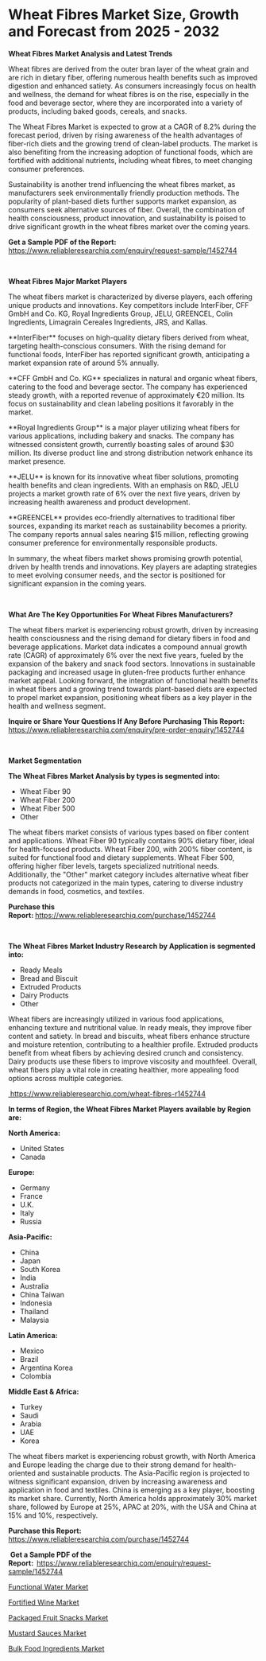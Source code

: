 <p><h1>Wheat Fibres Market Size, Growth and Forecast from 2025 - 2032</h1></p><p><strong>Wheat Fibres Market Analysis and Latest Trends</strong></p>
<p><p>Wheat fibres are derived from the outer bran layer of the wheat grain and are rich in dietary fiber, offering numerous health benefits such as improved digestion and enhanced satiety. As consumers increasingly focus on health and wellness, the demand for wheat fibres is on the rise, especially in the food and beverage sector, where they are incorporated into a variety of products, including baked goods, cereals, and snacks.</p><p>The Wheat Fibres Market is expected to grow at a CAGR of 8.2% during the forecast period, driven by rising awareness of the health advantages of fiber-rich diets and the growing trend of clean-label products. The market is also benefiting from the increasing adoption of functional foods, which are fortified with additional nutrients, including wheat fibres, to meet changing consumer preferences.</p><p>Sustainability is another trend influencing the wheat fibres market, as manufacturers seek environmentally friendly production methods. The popularity of plant-based diets further supports market expansion, as consumers seek alternative sources of fiber. Overall, the combination of health consciousness, product innovation, and sustainability is poised to drive significant growth in the wheat fibres market over the coming years.</p></p>
<p><strong>Get a Sample PDF of the Report:&nbsp;</strong> <a href="https://www.reliableresearchiq.com/enquiry/request-sample/1452744?utm_campaign=1837&utm_medium=2&utm_source=Github&utm_content=ia&utm_term=07042025&utm_id=wheat-fibres">https://www.reliableresearchiq.com/enquiry/request-sample/1452744</a></p>
<p>&nbsp;</p>
<p><strong>Wheat Fibres Major Market Players</strong></p>
<p><p>The wheat fibers market is characterized by diverse players, each offering unique products and innovations. Key competitors include InterFiber, CFF GmbH and Co. KG, Royal Ingredients Group, JELU, GREENCEL, Colin Ingredients, Limagrain Cereales Ingredients, JRS, and Kallas.</p><p>**InterFiber** focuses on high-quality dietary fibers derived from wheat, targeting health-conscious consumers. With the rising demand for functional foods, InterFiber has reported significant growth, anticipating a market expansion rate of around 5% annually.</p><p>**CFF GmbH and Co. KG** specializes in natural and organic wheat fibers, catering to the food and beverage sector. The company has experienced steady growth, with a reported revenue of approximately €20 million. Its focus on sustainability and clean labeling positions it favorably in the market.</p><p>**Royal Ingredients Group** is a major player utilizing wheat fibers for various applications, including bakery and snacks. The company has witnessed consistent growth, currently boasting sales of around $30 million. Its diverse product line and strong distribution network enhance its market presence.</p><p>**JELU** is known for its innovative wheat fiber solutions, promoting health benefits and clean ingredients. With an emphasis on R&D, JELU projects a market growth rate of 6% over the next five years, driven by increasing health awareness and product development.</p><p>**GREENCEL** provides eco-friendly alternatives to traditional fiber sources, expanding its market reach as sustainability becomes a priority. The company reports annual sales nearing $15 million, reflecting growing consumer preference for environmentally responsible products.</p><p>In summary, the wheat fibers market shows promising growth potential, driven by health trends and innovations. Key players are adapting strategies to meet evolving consumer needs, and the sector is positioned for significant expansion in the coming years.</p></p>
<p>&nbsp;</p>
<p><strong>What Are The Key Opportunities For Wheat Fibres Manufacturers?</strong></p>
<p><p>The wheat fibers market is experiencing robust growth, driven by increasing health consciousness and the rising demand for dietary fibers in food and beverage applications. Market data indicates a compound annual growth rate (CAGR) of approximately 6% over the next five years, fueled by the expansion of the bakery and snack food sectors. Innovations in sustainable packaging and increased usage in gluten-free products further enhance market appeal. Looking forward, the integration of functional health benefits in wheat fibers and a growing trend towards plant-based diets are expected to propel market expansion, positioning wheat fibers as a key player in the health and wellness segment.</p></p>
<p><strong>Inquire or Share Your Questions If Any Before Purchasing This Report:</strong> <a href="https://www.reliableresearchiq.com/enquiry/pre-order-enquiry/1452744?utm_campaign=1837&utm_medium=2&utm_source=Github&utm_content=ia&utm_term=07042025&utm_id=wheat-fibres">https://www.reliableresearchiq.com/enquiry/pre-order-enquiry/1452744</a></p>
<p>&nbsp;</p>
<p><strong>Market Segmentation</strong></p>
<p><strong>The Wheat Fibres Market Analysis by types is segmented into:</strong></p>
<p><ul><li>Wheat Fiber 90</li><li>Wheat Fiber 200</li><li>Wheat Fiber 500</li><li>Other</li></ul></p>
<p><p>The wheat fibers market consists of various types based on fiber content and applications. Wheat Fiber 90 typically contains 90% dietary fiber, ideal for health-focused products. Wheat Fiber 200, with 200% fiber content, is suited for functional food and dietary supplements. Wheat Fiber 500, offering higher fiber levels, targets specialized nutritional needs. Additionally, the "Other" market category includes alternative wheat fiber products not categorized in the main types, catering to diverse industry demands in food, cosmetics, and textiles.</p></p>
<p><strong>Purchase this Report:&nbsp;</strong><a href="https://www.reliableresearchiq.com/purchase/1452744?utm_campaign=1837&utm_medium=2&utm_source=Github&utm_content=ia&utm_term=07042025&utm_id=wheat-fibres">https://www.reliableresearchiq.com/purchase/1452744</a></p>
<p>&nbsp;</p>
<p><strong>The Wheat Fibres Market Industry Research by Application is segmented into:</strong></p>
<p><ul><li>Ready Meals</li><li>Bread and Biscuit</li><li>Extruded Products</li><li>Dairy Products</li><li>Other</li></ul></p>
<p><p>Wheat fibers are increasingly utilized in various food applications, enhancing texture and nutritional value. In ready meals, they improve fiber content and satiety. In bread and biscuits, wheat fibers enhance structure and moisture retention, contributing to a healthier profile. Extruded products benefit from wheat fibers by achieving desired crunch and consistency. Dairy products use these fibers to improve viscosity and mouthfeel. Overall, wheat fibers play a vital role in creating healthier, more appealing food options across multiple categories.</p></p>
<p><a href="https://www.reliableresearchiq.com/wheat-fibres-r1452744?utm_campaign=1837&utm_medium=2&utm_source=Github&utm_content=ia&utm_term=07042025&utm_id=wheat-fibres">&nbsp;https://www.reliableresearchiq.com/wheat-fibres-r1452744</a></p>
<p><strong>In terms of Region, the Wheat Fibres Market Players available by Region are:</strong></p>
<p>
    <p> <strong> North America: </strong>
        <ul>
            <li>United States</li>
            <li>Canada</li>
        </ul>
        </p> 
    <p> <strong> Europe: </strong>
        <ul>
            <li>Germany</li>
            <li>France</li>
            <li>U.K.</li>
            <li>Italy</li>
            <li>Russia</li>
        </ul>
        </p> 
    <p> <strong> Asia-Pacific: </strong>
        <ul>
            <li>China</li>
            <li>Japan</li>
            <li>South Korea</li>
            <li>India</li>
            <li>Australia</li>
            <li>China Taiwan</li>
            <li>Indonesia</li>
            <li>Thailand</li>
            <li>Malaysia</li>
        </ul>
        </p> 
    <p> <strong> Latin America: </strong>
        <ul>
            <li>Mexico</li>
            <li>Brazil</li>
            <li>Argentina Korea</li>
            <li>Colombia</li>
        </ul>
        </p> 
    <p> <strong> Middle East & Africa: </strong>
        <ul>
            <li>Turkey</li>
            <li>Saudi</li>
            <li>Arabia</li>
            <li>UAE</li>
            <li>Korea</li>
        </ul>
    </p>
    </p>
<p><p>The wheat fibers market is experiencing robust growth, with North America and Europe leading the charge due to their strong demand for health-oriented and sustainable products. The Asia-Pacific region is projected to witness significant expansion, driven by increasing awareness and application in food and textiles. China is emerging as a key player, boosting its market share. Currently, North America holds approximately 30% market share, followed by Europe at 25%, APAC at 20%, with the USA and China at 15% and 10%, respectively.</p></p>
<p><strong>Purchase this Report: </strong><a href="https://www.reliableresearchiq.com/purchase/1452744?utm_campaign=1837&utm_medium=2&utm_source=Github&utm_content=ia&utm_term=07042025&utm_id=wheat-fibres">https://www.reliableresearchiq.com/purchase/1452744</a></p>
<p>&nbsp;<strong>Get a Sample PDF of the Report:&nbsp;&nbsp;</strong><a href="https://www.reliableresearchiq.com/enquiry/request-sample/1452744?utm_campaign=1837&utm_medium=2&utm_source=Github&utm_content=ia&utm_term=07042025&utm_id=wheat-fibres">https://www.reliableresearchiq.com/enquiry/request-sample/1452744</a></p>
<p><strong></strong></p>
<p><p><a href="https://github.com/uripeachrii/Market-Research-Report-List-1/blob/main/functional-water-market.md?utm_campaign=1837&utm_medium=2&utm_source=Github&utm_content=ia&utm_term=07042025&utm_id=wheat-fibres">Functional Water Market</a></p><p><a href="https://github.com/janotjuljo/Market-Research-Report-List-1/blob/main/fortified-wine-market.md?utm_campaign=1837&utm_medium=2&utm_source=Github&utm_content=ia&utm_term=07042025&utm_id=wheat-fibres">Fortified Wine Market</a></p><p><a href="https://github.com/buenayankobl/Market-Research-Report-List-1/blob/main/packaged-fruit-snacks-market.md?utm_campaign=1837&utm_medium=2&utm_source=Github&utm_content=ia&utm_term=07042025&utm_id=wheat-fibres">Packaged Fruit Snacks Market</a></p><p><a href="https://github.com/laingragle95/Market-Research-Report-List-1/blob/main/mustard-sauces-market.md?utm_campaign=1837&utm_medium=2&utm_source=Github&utm_content=ia&utm_term=07042025&utm_id=wheat-fibres">Mustard Sauces Market</a></p><p><a href="https://github.com/rakowpleetj1/Market-Research-Report-List-1/blob/main/bulk-food-ingredients-market.md?utm_campaign=1837&utm_medium=2&utm_source=Github&utm_content=ia&utm_term=07042025&utm_id=wheat-fibres">Bulk Food Ingredients Market</a></p></p>